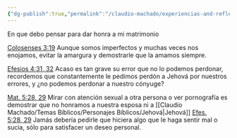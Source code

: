 ```yaml
---
{"dg-publish":true,"permalink":"/claudio-machado/experiencias-and-reflexiones/estoy-dandole-honra-a-mi-esposa/","tags":["Matrimonio"]}
---
```



En que debo pensar para dar honra a mi matrimonio 

[Colosenses 3:19](https://wol.jw.org/es/wol/bc/r4/lp-s/2025241/8/0) Aunque somos imperfectos y muchas veces nos enojamos, evitar la amargura y demostrarle que la amamos siempre.

[Efesios 4:31, 32](https://wol.jw.org/es/wol/bc/r4/lp-s/2025241/10/0) Acaso es tan grave su error que no lo podemos perdonar, recordemos que constantemente le pedimos perdón a Jehová por nuestros errores, y ¿no podemos perdonar a nuestro cónyuge?

[Mat. 5:28, 29](https://wol.jw.org/es/wol/bc/r4/lp-s/2025241/12/0) Mirar con atención sexual a otra persona o ver pornografía es demostrar que no honramos a nuestra esposa ni a [[Claudio Machado/Temas Bíblicos/Personajes Bíblicos/Jehová\|Jehová]] 
[Efes. 5:28, 29](https://wol.jw.org/es/wol/bc/r4/lp-s/2025241/13/0) Jamás debería pedirle que hiciera algo que le haga sentir mal o sucia, sólo para satisfacer un deseo personal.
